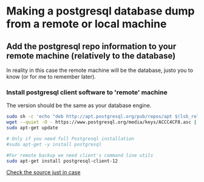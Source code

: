 # Making a postgresql database dump from a remote or local machine

## Add the postgresql repo information to your remote machine (relatively to the database)

In reality in this case the remote machine will be the database, justo you to know (or for me to remember later).

### Install postgresql client software to 'remote' machine

The version should be the same as your database engine.

```bash
sudo sh -c 'echo "deb http://apt.postgresql.org/pub/repos/apt $(lsb_release -cs)-pgdg main" > /etc/apt/sources.list.d/pgdg.list'
wget --quiet -O - https://www.postgresql.org/media/keys/ACCC4CF8.asc | sudo apt-key add -
sudo apt-get update

# Only if you need full Postgresql installation
#sudo apt-get -y install postgresql

#For remote backup we need client's command line utils
sudo apt-get install postgresql-client-12
```

[Check the source just in case](https://www.postgresql.org/download/linux/ubuntu/)




